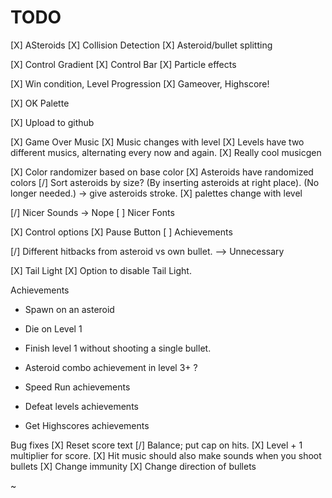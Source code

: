 

# TODO

[X] ASteroids
[X] Collision Detection
[X] Asteroid/bullet splitting

[X] Control Gradient
[X] Control Bar
[X] Particle effects

[X] Win condition, Level Progression
[X] Gameover, Highscore!

[X] OK Palette

[X] Upload to github

[X] Game Over Music
[X] Music changes with level
[X] Levels have two different musics, alternating every now and again.
[X] Really cool musicgen

[X] Color randomizer based on base color
[X] Asteroids have randomized colors
[/] Sort asteroids by size? (By inserting asteroids at right place). (No longer needed.) -> give asteroids stroke.
[X] palettes change with level




[/] Nicer Sounds -> Nope
[ ] Nicer Fonts

[X] Control options
[X] Pause Button
[ ] Achievements

[/] Different hitbacks from asteroid vs own bullet. --> Unnecessary

[X] Tail Light
[X] Option to disable Tail Light.

Achievements
- Spawn on an asteroid
- Die on Level 1
- Finish level 1 without shooting a single bullet.
- Asteroid combo achievement in level 3+ ?
- Speed Run achievements

- Defeat levels achievements
- Get Highscores achievements



Bug fixes
[X] Reset score text
[/] Balance; put cap on hits.
[X]  Level + 1 multiplier for score.
[X] Hit music should also make sounds when you shoot bullets
[X] Change immunity
[X] Change direction of bullets

~
